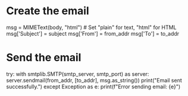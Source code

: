# Create the email
msg = MIMEText(body, "html")  # Set "plain" for text, "html" for HTML
msg['Subject'] = subject
msg['From'] = from_addr
msg['To'] = to_addr

# Send the email
try:
    with smtplib.SMTP(smtp_server, smtp_port) as server:
        server.sendmail(from_addr, [to_addr], msg.as_string())
    print("Email sent successfully.")
except Exception as e:
    print(f"Error sending email: {e}")
